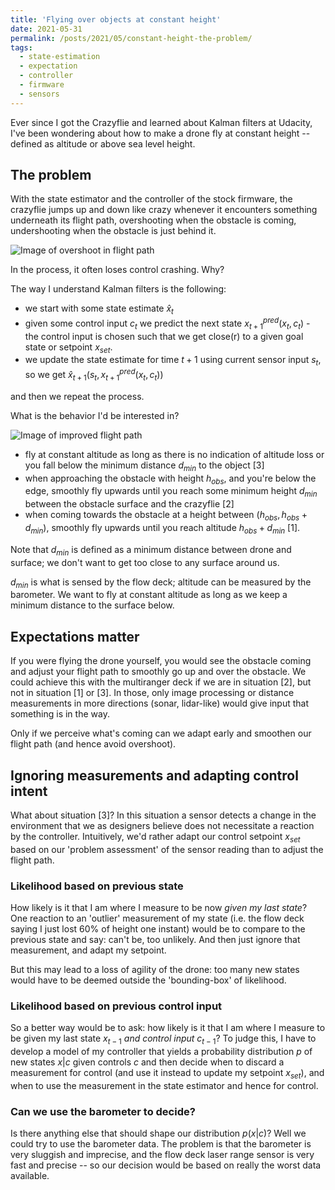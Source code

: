 ```yaml
---
title: 'Flying over objects at constant height'
date: 2021-05-31
permalink: /posts/2021/05/constant-height-the-problem/
tags:
  - state-estimation
  - expectation
  - controller
  - firmware
  - sensors
---
```


Ever since I got the Crazyflie and learned about Kalman filters at Udacity, I've been wondering about how to make a drone fly at constant height -- defined as
altitude or above sea level height.

## The problem

With the state estimator and the controller of the stock firmware, the crazyflie jumps up and down like crazy whenever it encounters something underneath its flight path, overshooting when the obstacle is coming, undershooting when the obstacle is just behind it.

![Image of overshoot in flight path](https://bot-motion.github.io/images/2021-05-blog/cf_baro_flight_path_problems.png)

In the process, it often loses control crashing. Why?

The way I understand Kalman filters is the following:

* we start with some state estimate $\hat x_t$
* given some control input $c_t$ we predict the next state $x^{pred}_{t+1}(x_t, c_t)$ - the control input is chosen such that we get close(r) to a given goal state or setpoint $x_{set}$.
* we update the state estimate for time $t+1$ using current sensor input $s_t$, so we get $\hat x_{t+1}(s_t, x^{pred}_{t+1}(x_t,c_t))$

and then we repeat the process.

What is the behavior I'd be interested in?

![Image of improved flight path](https://bot-motion.github.io/images/2021-05-blog/cf_baro_flight_path_improved.png)

* fly at constant altitude as long as there is no indication of altitude loss or you fall below the minimum distance $d_{min}$ to the object [3]
* when approaching the obstacle with height $h_{obs}$, and you're below the edge, smoothly fly upwards until you reach some minimum height $d_{min}$ between the obstacle surface and the crazyflie [2]
* when coming towards the obstacle at a height between $(h_{obs}, h_{obs}+d_{min})$, smoothly fly upwards until you reach altitude $h_{obs}+d_{min}$ [1]. 

Note that $d_{min}$ is defined as a minimum distance between drone and surface; we don't want to get too close to any surface around us. 

$d_{min}$ is what is sensed by the flow deck; altitude can be measured by the barometer.
We want to fly at constant altitude as long as we keep a minimum distance to the surface below.

## Expectations matter

If you were flying the drone yourself, you would see the obstacle coming and adjust your flight path to smoothly go up and over the obstacle. We could achieve this with the multiranger deck if we are in situation [2], but not in situation [1] or [3]. In those, only image processing or distance measurements in more directions (sonar, lidar-like) would give input that something is in the way.

Only if we perceive what's coming can we adapt early and smoothen our flight path (and hence avoid overshoot).

## Ignoring measurements and adapting control intent

What about situation [3]? In this situation a sensor detects a change in the environment that we as designers believe does not necessitate a reaction by the controller. Intuitively, we'd rather adapt our control setpoint $x_{set}$ based on our 'problem assessment' of the sensor reading than to adjust the flight path. 

### Likelihood based on previous state
How likely is it that I am where I measure to be now _given my last state_? One reaction to an 'outlier' measurement of my state (i.e. the flow deck saying I just lost 60% of height one instant) would be to compare to the previous state and say: can't be, too unlikely. And then just ignore that measurement, and adapt my setpoint. 

But this may lead to a loss of agility of the drone: too many new states would have to be deemed outside the 'bounding-box' of likelihood.

### Likelihood based on previous control input

So a better way would be to ask: how likely is it that I am where I measure to be given my last state $x_{t-1}$ _and control input_ $c_{t-1}$? To judge this, I have to develop a model of my controller that yields a probability distribution $p$ of new states $x|c$ given controls $c$ and then decide when to discard a measurement for control (and use it instead to update my setpoint $x_{set}$), and when to use the measurement in the state estimator and hence for control. 

### Can we use the barometer to decide?

Is there anything else that should shape our distribution $p(x|c)$? Well we could try to use the barometer data. The problem is that the barometer is very sluggish and imprecise, and the flow deck laser range sensor is very fast and precise -- so our decision would be based on really the worst data available.



